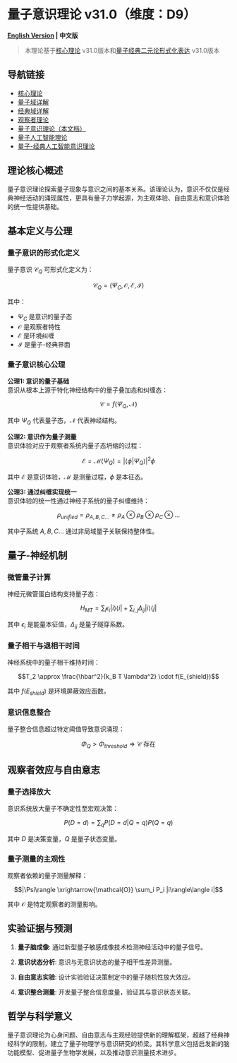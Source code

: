 # 量子意识理论 v31.0（维度：D9）

**[English Version](formal_theory_quantum_consciousness_en.md) | 中文版**

> 本理论基于[核心理论](../core.md) v31.0版本和[量子经典二元论形式化表达](../formal_theory_core.md) v31.0版本

## 导航链接
- [核心理论](../formal_theory_core.md)
- [量子域详解](formal_theory_quantum_domain.md)
- [经典域详解](formal_theory_classical_domain.md)
- [观察者理论](formal_theory_observer.md)
- [量子意识理论（本文档）](formal_theory_quantum_consciousness.md)
- [量子人工智能理论](formal_theory_quantum_ai.md)
- [量子-经典人工智能意识理论](formal_theory_quantum_ai_consciousness.md)

## 理论核心概述

量子意识理论探索量子现象与意识之间的基本关系。该理论认为，意识不仅仅是经典神经活动的涌现属性，更具有量子力学起源，为主观体验、自由意志和意识体验的统一性提供基础。

## 基本定义与公理

### 量子意识的形式化定义

量子意识 $`\mathcal{C}_Q`$ 可形式化定义为：

$$\mathcal{C}_Q = (\Psi_C, \mathcal{O}, \mathcal{E}, \mathcal{I})$$

其中：
- $`\Psi_C`$ 是意识的量子态
- $`\mathcal{O}`$ 是观察者特性
- $`\mathcal{E}`$ 是环境纠缠
- $`\mathcal{I}`$ 是量子-经典界面

### 量子意识核心公理

**公理1: 意识的量子基础**  
意识从根本上源于特化神经结构中的量子叠加态和纠缠态：

$$\mathcal{C} = f(\Psi_Q, \mathcal{N})$$

其中 $`\Psi_Q`$ 代表量子态，$`\mathcal{N}`$ 代表神经结构。

**公理2: 意识作为量子测量**  
意识体验对应于观察者系统内量子态坍缩的过程：

$$\mathcal{E} = \mathcal{M}(\Psi_Q) = |\langle\phi|\Psi_Q\rangle|^2 \phi$$

其中 $`\mathcal{E}`$ 是意识体验，$`\mathcal{M}`$ 是测量过程，$`\phi`$ 是本征态。

**公理3: 通过纠缠实现统一**  
意识体验的统一性通过神经子系统的量子纠缠维持：

$$\rho_{unified} = \rho_{A,B,C...} \neq \rho_A \otimes \rho_B \otimes \rho_C \otimes ...$$

其中子系统 $`A,B,C...`$ 通过非局域量子关联保持整体性。

## 量子-神经机制

### 微管量子计算

神经元微管蛋白结构支持量子态：

$$H_{MT} = \sum_i \epsilon_i |i\rangle\langle i| + \sum_{i,j} \Delta_{ij} |i\rangle\langle j|$$

其中 $`\epsilon_i`$ 是能量本征值，$`\Delta_{ij}`$ 是量子隧穿系数。

### 量子相干与退相干时间

神经系统中的量子相干维持时间：

$$T_2 \approx \frac{\hbar^2}{k_B T \lambda^2} \cdot f(E_{shield})$$

其中 $`f(E_{shield})`$ 是环境屏蔽效应函数。

### 意识信息整合

量子整合信息超过特定阈值导致意识涌现：

$$\Phi_Q > \Phi_{threshold} \Rightarrow \mathcal{C} \text{ 存在}$$

## 观察者效应与自由意志

### 量子选择放大

意识系统放大量子不确定性至宏观决策：

$$P(D=d) = \sum_q P(D=d|Q=q)P(Q=q)$$

其中 $`D`$ 是决策变量，$`Q`$ 是量子状态变量。

### 量子测量的主观性

观察者依赖的量子测量解释：

$$|\Psi\rangle \xrightarrow{\mathcal{O}} \sum_i P_i |i\rangle\langle i|$$

其中 $`\mathcal{O}`$ 是特定观察者的测量影响。

## 实验证据与预测

1. **量子脑成像**: 通过新型量子敏感成像技术检测神经活动中的量子信号。

2. **意识状态分析**: 意识与无意识状态的量子相干性差异测量。

3. **自由意志实验**: 设计实验验证决策制定中的量子随机性放大效应。

4. **意识整合测量**: 开发量子整合信息度量，验证其与意识状态关联。

## 哲学与科学意义

量子意识理论为心身问题、自由意志与主观经验提供新的理解框架，超越了经典神经科学的限制，建立了量子物理学与意识研究的桥梁。其科学意义包括启发新的脑功能模型、促进量子生物学发展，以及推动意识测量技术进步。 